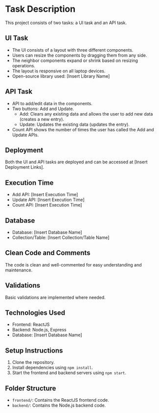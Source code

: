 # Task Description

This project consists of two tasks: a UI task and an API task.

## UI Task
- The UI consists of a layout with three different components.
- Users can resize the components by dragging them from any side.
- The neighbor components expand or shrink based on resizing operations.
- The layout is responsive on all laptop devices.
- Open-source library used: [Insert Library Name]

## API Task
- API to add/edit data in the components.
- Two buttons: Add and Update.
  - Add: Clears any existing data and allows the user to add new data (creates a new entry).
  - Update: Updates the existing data (updates the entry).
- Count API shows the number of times the user has called the Add and Update APIs.

## Deployment
Both the UI and API tasks are deployed and can be accessed at [Insert Deployment Links].

## Execution Time
- Add API: [Insert Execution Time]
- Update API: [Insert Execution Time]
- Count API: [Insert Execution Time]

## Database
- Database: [Insert Database Name]
- Collection/Table: [Insert Collection/Table Name]

## Clean Code and Comments
The code is clean and well-commented for easy understanding and maintenance.

## Validations
Basic validations are implemented where needed.

## Technologies Used
- Frontend: ReactJS
- Backend: Node.js, Express
- Database: [Insert Database Name]

## Setup Instructions
1. Clone the repository.
2. Install dependencies using `npm install`.
3. Start the frontend and backend servers using `npm start`.

## Folder Structure
- `frontend/`: Contains the ReactJS frontend code.
- `backend/`: Contains the Node.js backend code.

